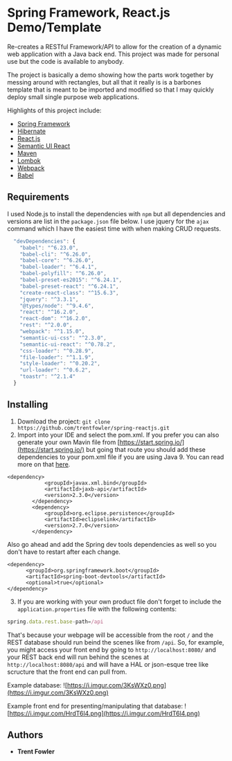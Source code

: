 # Spring Framework, React.js Demo/Template

Re-creates a RESTful Framework/API to allow for the creation of a dynamic web application with a Java back end. This project was made for personal use but the code is available to anybody. 

The project is basically a demo showing how the parts work together by messing around with rectangles, but all that it really is is a barbones template that is meant to be imported and modified so that I may quickly deploy small single purpose web applications. 

Highlights of this project include: 

* [Spring Framework](https://projects.spring.io/spring-framework/#quick-start)
* [Hibernate](http://hibernate.org/orm/)
* [React.js](https://reactjs.org/)
* [Semantic UI React](https://react.semantic-ui.com/usage)
* [Maven](https://maven.apache.org/)
* [Lombok](https://projectlombok.org/)
* [Webpack](https://webpack.js.org/)
* [Babel](https://babeljs.io/)

## Requirements

I used Node.js to install the dependencies with ```npm``` but all dependencies and versions are list in the ```package.json``` file below. I use jquery for the ```ajax``` command which I have the easiest time with when making CRUD requests. 

```javascript
  "devDependencies": {
    "babel": "^6.23.0",
    "babel-cli": "^6.26.0",
    "babel-core": "^6.26.0",
    "babel-loader": "^6.4.1",
    "babel-polyfill": "^6.26.0",
    "babel-preset-es2015": "^6.24.1",
    "babel-preset-react": "^6.24.1",
    "create-react-class": "^15.6.3",
    "jquery": "^3.3.1",
    "@types/node": "^9.4.6",
    "react": "^16.2.0",
    "react-dom": "^16.2.0",
    "rest": "^2.0.0",
    "webpack": "^1.15.0",
    "semantic-ui-css": "^2.3.0",
    "semantic-ui-react": "^0.78.2",
    "css-loader": "^0.28.9",
    "file-loader": "^1.1.9",
    "style-loader": "^0.20.2",
    "url-loader": "^0.6.2",
    "toastr": "^2.1.4"
  }
```

## Installing

1. Download the project: ```git clone https://github.com/trentfowler/spring-reactjs.git```
2. Import into your IDE and select the pom.xml. If you prefer you can also generate your own Mavin file from [https://start.spring.io/](https://start.spring.io/) but going that route you should add these dependencies to your pom.xml file if you are using Java 9. You can read more on that [here](https://stackoverflow.com/questions/43574426/how-to-resolve-java-lang-noclassdeffounderror-javax-xml-bind-jaxbexception-in-j). 

```
<dependency>
            <groupId>javax.xml.bind</groupId>
            <artifactId>jaxb-api</artifactId>
            <version>2.3.0</version>
        </dependency>
        <dependency>
            <groupId>org.eclipse.persistence</groupId>
            <artifactId>eclipselink</artifactId>
            <version>2.7.0</version>
		</dependency>
```

Also go ahead and add the Spring dev tools dependencies as well so you don't have to restart after each change.
```
<dependency>
      <groupId>org.springframework.boot</groupId>
      <artifactId>spring-boot-devtools</artifactId>
      <optional>true</optional>
</dependency>
```
3. If you are working with your own product file don't forget to include the ```application.properties``` file with the following contents: 
```javascript
spring.data.rest.base-path=/api
```
That's because your webpage will be accessible from the root ```/``` and the REST database should run beind the scenes like from ```/api```. So, for example, you might access your front end by going to ```http://localhost:8080/``` and your REST back end will run behind the scenes at ```http://localhost:8080/api``` and will have a HAL or json-esque tree like scructure that the front end can pull from. 

Example database: 
![https://i.imgur.com/3KsWXz0.png](https://i.imgur.com/3KsWXz0.png)

Example front end for presenting/manipulating that database: 
![https://i.imgur.com/HrdT6l4.png](https://i.imgur.com/HrdT6l4.png)

## Authors

* **Trent Fowler**
